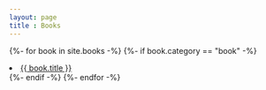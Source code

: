 ```yaml
---
layout: page
title : Books
---
```


{%- for book in site.books -%}
    {%- if book.category == "book" -%}
    <li><a href="{{ book.url }}">{{ book.title }}</a></li>
    {%- endif -%}
{%- endfor -%}